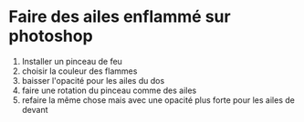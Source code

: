 

# Faire des ailes enflammé sur photoshop

1. Installer un pinceau de feu
2. choisir la  couleur des flammes
3. baisser l'opacité pour les ailes du dos
4. faire une rotation du pinceau comme des ailes
5. refaire la même chose mais avec une opacité plus forte pour les ailes de devant
